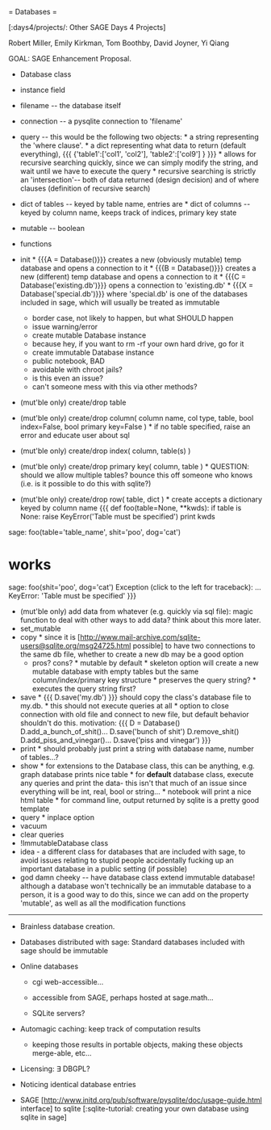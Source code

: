 = Databases =

[:days4/projects/: Other SAGE Days 4 Projects]

Robert Miller, Emily Kirkman, Tom Boothby, David Joyner, Yi Qiang

GOAL: SAGE Enhancement Proposal.

 * Database class
  * instance field
   * filename -- the database itself
   * connection -- a pysqlite connection to 'filename'
   * query -- this would be the following two objects:
    * a string representing the 'where clause'.
    * a dict representing what data to return (default everything), {{{ {'table1':['col1', 'col2'], 'table2':['col9'] } }}}
    * allows for recursive searching quickly, since we can simply modify the string, and wait until we have to execute the query
    * recursive searching is strictly an 'intersection'-- both of data returned (design decision) and of where clauses (definition of recursive search)
   * dict of tables -- keyed by table name, entries are
    * dict of columns -- keyed by column name, keeps track of indices, primary key state
   * mutable -- boolean
  * functions
   * init
    * {{{A = Database()}}} creates a new (obviously mutable) temp database and opens a connection to it
    * {{{B = Database()}}} creates a new (different) temp database and opens a connection to it
    * {{{C = Database('existing.db')}}} opens a connection to 'existing.db'
    * {{{X = Database('special.db')}}} where 'special.db' is one of the databases included in sage, which will usually be treated as immutable
     * border case, not likely to happen, but what SHOULD happen
     * issue warning/error
     * create mutable Database instance
      * because hey, if you want to rm -rf your own hard drive, go for it
     * create immutable Database instance
      * public notebook, BAD
      * avoidable with chroot jails?
      * is this even an issue?
      * can't someone mess with this via other methods?
   
   * (mut'ble only) create/drop table
   * (mut'ble only) create/drop column( column name, col type, table, bool index=False, bool primary key=False )
    * if no table specified, raise an error and educate user about sql
   * (mut'ble only) create/drop index( column, table(s) )
   * (mut'ble only) create/drop primary key( column, table )
    * QUESTION: should we allow multiple tables? bounce this off someone who knows (i.e. is it possible to do this with sqlite?)
   * (mut'ble only) create/drop row( table, dict )
    * create accepts a dictionary keyed by column name
      {{{
def foo(table=None, **kwds):
    if table is None:
        raise KeyError('Table must be specified')
    print kwds

sage: foo(table='table_name', shit='poo', dog='cat')
# works
sage: foo(shit='poo', dog='cat')
Exception (click to the left for traceback):
...
KeyError: 'Table must be specified'
}}}

   * (mut'ble only) add data from whatever (e.g. quickly via sql file): magic function to deal with other ways to add data? think about this more later.
   * set_mutable
   * copy
    * since it is [http://www.mail-archive.com/sqlite-users@sqlite.org/msg24725.html possible] to have two connections to the same db file, whether to create a new db may be a good option
     * pros? cons?
    * mutable by default
    * skeleton option will create a new mutable database with empty tables but the same column/index/primary key structure
    * preserves the query string?
    * executes the query string first?
   * save
    * {{{ D.save('my.db') }}} should copy the class's database file to my.db.
    * this should not execute queries at all
    * option to close connection with old file and connect to new file, but default behavior shouldn't do this. motivation:
      {{{
D = Database()
D.add_a_bunch_of_shit()...
D.save('bunch of shit')
D.remove_shit()
D.add_piss_and_vinegar()...
D.save('piss and vinegar')
}}}
   * print
    * should probably just print a string with database name, number of tables...?
   * show
    * for extensions to the Database class, this can be anything, e.g. graph database prints nice table
    * for __default__ database class, execute any queries and print the data- this isn't that much of an issue since everything will be int, real, bool or string...
    * notebook will print a nice html table
    * for command line, output returned by sqlite is a pretty good template
   * query
    * inplace option
   * vacuum
   * clear queries
 * !ImmutableDatabase class
  * idea - a different class for databases that are included with sage, to avoid issues relating to stupid people accidentally fucking up an important database in a public setting (if possible)
  * god damn cheeky -- have database class extend immutable database! although a database won't technically be an immutable database to a person, it is a good way to do this, since we can add on the property 'mutable', as well as all the modification functions

----------------------------------------------------------------------


   * Brainless database creation.

   * Databases distributed with sage: Standard databases included with sage should be immutable

   * Online databases
 
     * cgi web-accessible...

     * accessible from SAGE, perhaps hosted at sage.math...

     * SQLite servers?

   * Automagic caching: keep track of computation results

     * keeping those results in portable objects, making these objects merge-able, etc...

   * Licensing: $\exists$ DBGPL?

   * Noticing identical database entries

   * SAGE [http://www.initd.org/pub/software/pysqlite/doc/usage-guide.html interface] to sqlite [:sqlite-tutorial: creating your own database using sqlite in sage]
